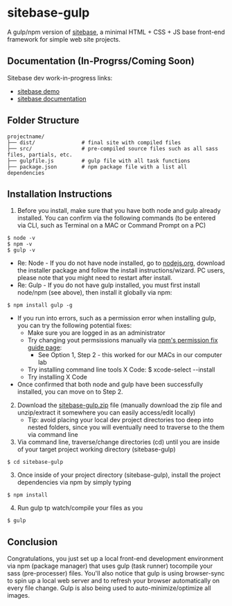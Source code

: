 # sitebase-gulp
A gulp/npm version of [sitebase](https://kccnma.github.io/sitebase/ "Sitebase"), a minimal HTML + CSS + JS base front-end framework for simple web site projects.

## Documentation (In-Progrss/Coming Soon)
Sitebase dev work-in-progress links:
* [sitebase demo](https://kccnma.github.io/sitebase/ "Sitebase Demo")
* [sitebase documentation](https://kccnma.github.io/sitebase/documentation.html "Sitebase Docs")

## Folder Structure 

    projectname/
    ├── dist/               # final site with compiled files
    ├── src/                # pre-compiled source files such as all sass files, partials, etc.
    ├── gulpfile.js         # gulp file with all task functions 
    ├── package.json        # npm package file with a list all dependencies

## Installation Instructions
1. Before you install, make sure that you have both node and gulp already installed. You can confirm via the following commands (to be entered via CLI, such as Terminal on a MAC or Command Prompt on a PC)
~~~~
$ node -v
$ npm -v
$ gulp -v
~~~~
* Re: Node - If you do not have node installed, go to [nodejs.org](https://nodejs.org/en/ "Node JS"), download the installer package and follow the install instructions/wizard. PC users, please note that you might need to restart after install.
* Re: Gulp - If you do not have gulp installed, you must first install node/npm (see above), then install it globally via npm:
~~~~
$ npm install gulp -g
~~~~
* If you run into errors, such as a permission error when installing gulp, you can try the following potential fixes:
    * Make sure you are logged in as an administrator
    * Try changing yout permsissions manually via [npm's permission fix guide page](https://docs.npmjs.com/getting-started/fixing-npm-permissions "npm permission fix guide page"): 
        * See Option 1, Step 2 - this worked for our MACs in our computer lab
    * Try installing command line tools X Code: $ xcode-select --install
    * Try installing X Code
* Once confirmed that both node and gulp have been successfully installed, you can move on to Step 2.
2. Download the [sitebase-gulp.zip](https://raw.githubusercontent.com/kccnma/teachingmaterials/master/sitebase-gulp.zip "sitebase-gulp zip file") file (manually download the zip file and unzip/extract it somewhere you can easily access/edit locally)
    * Tip: avoid placing your local dev project directories too deep into nested folders, since you will eventually need to traverse to the them via command line
3. Via command line, traverse/change directories (cd) until you are inside of your target project working directory (sitebase-gulp)
~~~~
$ cd sitebase-gulp
~~~~
3. Once inside of your project directory (sitebase-gulp), install the project dependencies via npm by simply typing
~~~~
$ npm install
~~~~
4. Run gulp tp watch/compile your files as you 
~~~~
$ gulp
~~~~
## Conclusion
Congratulations, you just set up a local front-end development environment via npm (package manager) that uses gulp (task runner) tocompile your sass (pre-processer) files. You'll also notice that gulp is using browser-sync to spin up a local web server and to refresh your browser automatically on every file change. Gulp is also being used to auto-minimize/optimize all images.
